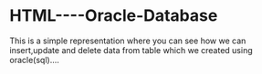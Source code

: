 # HTML----Oracle-Database
This is a simple representation where you can see how we can insert,update and delete data from table which we created using oracle(sql)....
